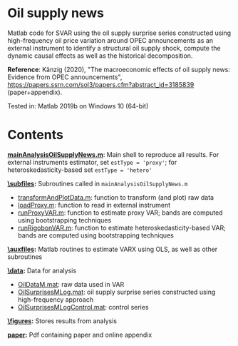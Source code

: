 # Oil supply news
Matlab code for SVAR using the oil supply surprise series constructed using high-frequency oil price variation around OPEC announcements as an external instrument to identify a structural oil supply shock, compute the dynamic causal effects as well as the historical decomposition.

**Reference**: Känzig (2020), "The macroeconomic effects of oil supply news: Evidence from OPEC announcements", https://papers.ssrn.com/sol3/papers.cfm?abstract_id=3185839 (paper+appendix).

Tested in: Matlab 2019b on Windows 10 (64-bit)

# Contents

**[mainAnalysisOilSupplyNews.m](mainAnalysisOilSupplyNews.m)**: Main shell to reproduce all results. For external instruments
estimator, set `estType = 'proxy'`; for heteroskedasticity-based set `estType = 'hetero'`

**[\subfiles](subfiles):** Subroutines called in `mainAnalysisOilSupplyNews.m`
- [transformAndPlotData.m](subfiles/transformAndPlotData.m): function to transform (and plot) raw data
- [loadProxy.m](subfiles/loadProxy.m): function to read in external instrument
- [runProxyVAR.m](subfiles/runProxyVAR.m): function to estimate proxy VAR; bands are computed using bootstrapping techniques
- [runRigobonVAR.m](subfiles/runRigobonVAR.m): function to estimate heteroskedasticity-based VAR; bands are computed using bootstrapping techniques

**[\auxfiles](auxfiles):** Matlab routines to estimate VARX using OLS, as well as other subroutines

**[\data](data):** Data for analysis
- [OilDataM.mat](data/OilDataM.mat): raw data used in VAR
- [OilSurprisesMLog.mat](data/OilSurprisesMLog.mat): oil supply surprise series constructed using high-frequency approach
- [OilSurprisesMLogControl.mat](data/OilSurprisesMLogControl.mat): control series 

**[\figures](figures):** Stores results from analysis


**[paper](Känzig&#32;2020&#32;-&#32;The&#32;macroeconomic&#32;effects&#32;of&#32;oil&#32;supply&#32;news.pdf):** Pdf containing paper and online appendix
